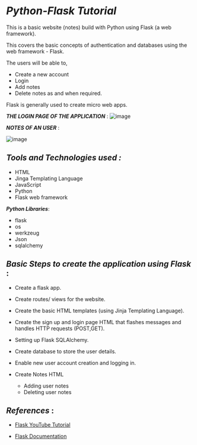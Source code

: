 _Python-Flask Tutorial_
==

This is a basic website (notes) build with Python using Flask (a web framework).

This covers the basic concepts of authentication and databases using the web framework - Flask.

The users will be able to,

- Create a new account
- Login
- Add notes 
- Delete notes as and when required.

Flask is generally used to create micro web apps.

_**THE LOGIN PAGE OF THE APPLICATION**_ : 
![image](https://user-images.githubusercontent.com/94846381/154795145-c806b09c-44d6-4aa4-ad8d-6339437e9fb1.png)

_**NOTES OF AN USER**_ :

![image](https://user-images.githubusercontent.com/94846381/154795111-7fc14e30-009d-4fea-b3f8-adb10f60466b.png)

## _Tools and Technologies used :_

- HTML
- Jinga Templating Language
- JavaScript
- Python
- Flask web framework

_**Python Libraries**_:

- flask
- os
- werkzeug
- Json
- sqlalchemy


## _Basic Steps to create the application using Flask_ :

- Create a flask app.

- Create routes/ views for the website.

- Create the basic HTML templates (using Jinja Templating Language).

- Create the sign up and login page HTML that flashes messages and handles HTTP requests (POST,GET).

- Setting up Flask SQLAlchemy.

- Create database to store the user details.  

- Enable new user account creation and logging in.

- Create Notes HTML
    - Adding user notes
    - Deleting user notes

## _References_ :

- [Flask YouTube Tutorial](https://www.youtube.com/watch?v=dam0GPOAvVI)

- [Flask Documentation](https://flask.palletsprojects.com/en/2.0.x/)






